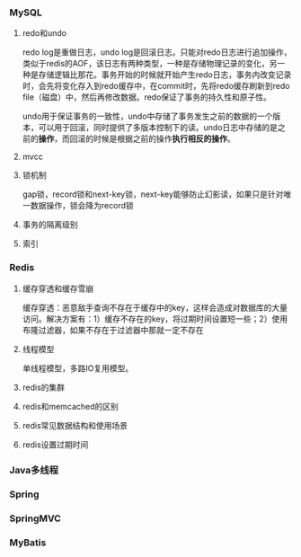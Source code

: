 ### MySQL

1. redo和undo

   redo log是重做日志，undo log是回滚日志。只能对redo日志进行追加操作，类似于redis的AOF，该日志有两种类型，一种是存储物理记录的变化，另一种是存储逻辑比那花。事务开始的时候就开始产生redo日志，事务内改变记录时，会先将变化存入到redo缓存中，在commit时，先将redo缓存刷新到redo file（磁盘）中，然后再修改数据。redo保证了事务的持久性和原子性。

   undo用于保证事务的一致性，undo中存储了事务发生之前的数据的一个版本，可以用于回滚，同时提供了多版本控制下的读。undo日志中存储的是之前的**操作**，而回滚的时候是根据之前的操作**执行相反的操作**。

2. mvcc

3. 锁机制

   gap锁，record锁和next-key锁，next-key能够防止幻影读，如果只是针对唯一数据操作，锁会降为record锁

4. 事务的隔离级别

5. 索引





### Redis

1. 缓存穿透和缓存雪崩

   缓存穿透：恶意敌手查询不存在于缓存中的key，这样会造成对数据库的大量访问。解决方案有：1）缓存不存在的key，将过期时间设置短一些；2）使用布隆过滤器，如果不存在于过滤器中那就一定不存在

2. 线程模型

   单线程模型，多路IO复用模型。

3. redis的集群

4. redis和memcached的区别

5. redis常见数据结构和使用场景

6. redis设置过期时间





### Java多线程





### Spring





### SpringMVC





### MyBatis

